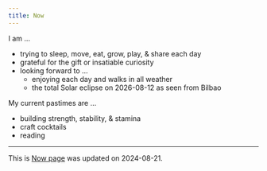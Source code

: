 ```yaml
---
title: Now
---
```


I am …

- trying to sleep, move, eat, grow, play, & share each day
- grateful for the gift or insatiable curiosity
- looking forward to …
  - enjoying each day and walks in all weather
  - the total Solar eclipse on 2026-08-12 as seen from Bilbao

My current pastimes are …

- building strength, stability, & stamina
- craft cocktails
- reading

---

This is [Now page](https://nownownow.com/about) was updated on 2024-08-21.
